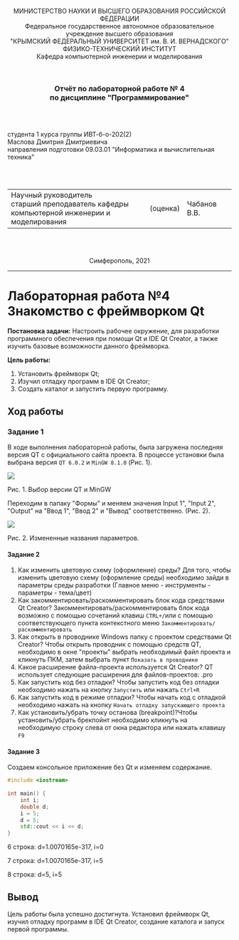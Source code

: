 <p align="center">МИНИСТЕРСТВО НАУКИ  И ВЫСШЕГО ОБРАЗОВАНИЯ РОССИЙСКОЙ ФЕДЕРАЦИИ<br>
Федеральное государственное автономное образовательное учреждение высшего образования<br>
"КРЫМСКИЙ ФЕДЕРАЛЬНЫЙ УНИВЕРСИТЕТ им. В. И. ВЕРНАДСКОГО"<br>
ФИЗИКО-ТЕХНИЧЕСКИЙ ИНСТИТУТ<br>
Кафедра компьютерной инженерии и моделирования</p>
<br>
<h3 align="center">Отчёт по лабораторной работе № 4<br> по дисциплине "Программирование"</h3>
<br><br>
<p>студента 1 курса группы ИВТ-б-о-202(2)<br>
Маслова Дмитрия Дмитриевича<br>
направления подготовки 09.03.01 "Информатика и вычислительная техника"</p>
<br><br>
<table>
<tr><td>Научный руководитель<br> старший преподаватель кафедры<br> компьютерной инженерии и моделирования</td>
<td>(оценка)</td>
<td>Чабанов В.В.</td>
</tr>
</table>
<br><br>
<p align="center">Симферополь, 2021</p>
<hr>

# Лабораторная работа №4 Знакомство с фреймворком Qt
**Постановка задачи:**
Настроить рабочее окружение, для разработки программного обеспечения при помощи Qt и IDE Qt Creator, а также изучить базовые возможности данного фреймворка.

**Цель работы:** 
1.  Установить фреймворк Qt;
2.  Изучил отладку программ в IDE Qt Creator; 
3.	Создать каталог и запустить первую программу.

## Ход работы

### Задание 1
 В ходе выполнения лабораторной работы, была загружена последняя версия QT с официального сайта проекта. В процессе установки была выбрана версия `QT 6.0.2` и `MinGW 8.1.0` (Рис. 1).
 
 <img src="D:\KFU\Programming\Programming\Lab\04\image\.png"/>

Рис. 1. Выбор версии QT и MinGW

Переходим в папаку "Формы" и меняем значения Input 1", "Input 2", "Output" на "Ввод 1", "Ввод 2" и "Вывод" соответственно. (Рис. 2).

<img src="D:\KFU\Programming\Programming\Lab\04\image\2.png"/>

Рис. 2. Измененные названия параметров.

#### Задание 2
1. Как изменить цветовую схему (оформление) среды? Для того, чтобы изменить цветовую схему (оформление среды) необходимо зайди в параметры среды разработки (Главное меню - инструменты - параметры - тема/цвет)
2. Как закомментировать/раскомментировать блок кода средствами Qt Creator? Закомментировать/раскомментировать блок кода возможно с помощью сочетаний клавиш `CTRL+/`или с помощью соответствующего пункта контекстного меню `Закомментировать/раскомментировать`
3. Как открыть в проводнике Windows папку с проектом средствами Qt Creator? Чтобы открыть проводник с помощью средств QT, необходимо в окне "проекты" выбрать необходимый файл проекта и кликнуть ПКМ, затем выбрать пункт `Показать в проводнике`
4. Какое расширение файла-проекта используется Qt Creator? QT использует следующие расширения для файлов-проектов: .pro
5. Как запустить код без отладки? Чтобы запустить код без отладки необходимо нажать на кнопку `Запустить` или нажать `Ctrl+R`
6. Как запустить код в режиме отладки? Чтобы начать код с отладкой необходимо нажать на кнопку `Начать отладку запускающего проекта`
7. Как установить/убрать точку останова (breakpoint)?Чтобы установить/убрать брекпойнт необходимо кликнуть на необходимую строку слева от окна редактора или нажать клавишу `F9`
#### Задание 3
Создаем консольное приложение без Qt и изменяем содержание.

```c++
#include <iostream>
 
int main() {
    int i;
    double d;
    i = 5;
    d = 5;
    std::cout << i << d;
}
```
6 строка: d=1.0070165e-317, i=0

7 строка: d=1.0070165e-317, i=5

8 строка: d=5, i=5

## Вывод
Цель работы была успешно достигнута. Установил фреймворк Qt, изучил отладку программ в IDE Qt Creator, создание каталога и запуск первой программы.